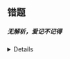 ## 错题
##### 无解析，爱记不记得
<details>
<pre><code>
const bird = {
  size: 'small',
};

const mouse = {
  name: 'Mickey',
  small: true,
};

A: mouse.bird.size is not valid
B: mouse[bird.size] is not valid
C: mouse[bird["size"]] is not valid
D: All of them are valid
</code>
</pre>
</details>

